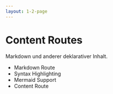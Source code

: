 ```yaml
---
layout: 1-2-page
---
```


# Content Routes

Markdown und anderer deklarativer Inhalt.

* <span class="text-sm">Markdown Route</span>
* <span class="text-sm">Syntax Highlighting</span>
* <span class="font-bold">Mermaid Support</span>
* <span class="text-sm">Content Route</span>

<template v-slot:right>

<div class="p-8 pb-0 flex flex-col gap-10">

<div class="flex flex-col">
<div class="font-bold">Mermaid Support</div>

Unterstützung für [Mermaid](https://mermaid-js.github.io/)-Diagramme durch dynamischen Import in der Markdown-Renderer-Konfiguration.

```typescript
export const appConfig: ApplicationConfig = {
  providers: [
    // ... other providers
    provideContent(withMarkdownRenderer({
      preloadMermaid: () => import('mermaid'),
    })),
  ],
};
```
<div class="mt-2">
Benutzung in Markdown durch "```mermaid" block:
```markdown
---
title: About
---
# About Angalog and Angular

'''mermaid
graph TD
A[Angular] ---> B[Analog]
'''


```

</div>


</div>

</div>

</template>
